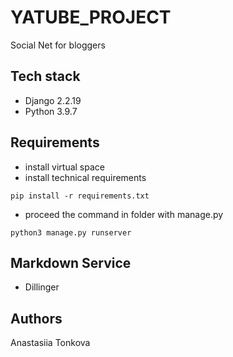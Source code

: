 # YATUBE_PROJECT
Social Net for bloggers

## Tech stack
- Django 2.2.19
- Python 3.9.7

## Requirements
- install virtual space
- install technical requirements
``` 
pip install -r requirements.txt
```
- proceed the command in folder with manage.py
``` 
python3 manage.py runserver
```


## Markdown Service
- Dillinger

## Authors
Anastasiia Tonkova
